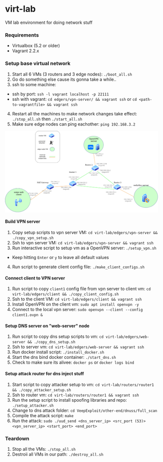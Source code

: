 # virt-lab
VM lab environment for doing network stuff


### Requirements

* Virtualbox (5.2 or older)
* Vagrant 2.2.x


### Setup base virtual network

1. Start all 6 VMs (3 routers and 3 edge nodes): `./boot_all.sh`
2. Go do something else cause its gonna take a while..
3. ssh to some machine: 
  * ssh by port: `ssh -l vagrant localhost -p 22111`  
  * ssh with vagrant: `cd edgers/vpn-server/ && vagrant ssh` or `cd <path-to-vagrantfile> && vagrant ssh`
4. Restart all the machines to make network changes take effect: `./stop_all.sh` then `./start_all.sh`
5. Make sure edge nodes can ping eachother: `ping 192.168.3.2`

![picture](diagrams/virtlab-setup.jpg)


#### Build VPN server

1. Copy setup scripts to vpn server VM: `cd virt-lab/edgers/vpn-server && ./copy_vpn_setup.sh`
2. Ssh to vpn server VM: `cd virt-lab/edgers/vpn-server && vagrant ssh`
3. Run interactive script to setup vm as a OpenVPN server: `./setup_vpn.sh`
* Keep hitting `Enter` or `y` to leave all default values
4. Run script to generate client config file: `./make_client_configs.sh`

#### Connect client to VPN server

1. Run script to copy `client1` config file from vpn server to client vm: `cd virt-lab/edgers/client && ./copy_client_config.sh`
2. Ssh to the client VM: `cd virt-lab/edgers/client && vagrant ssh`
2. Install OpenVPN on the client vm: `sudo apt install openvpn -y`
3. Connect to the local vpn server: `sudo openvpn --client --config client1.ovpn &`

#### Setup DNS server on "web-server" node

1. Run script to copy dns setup scripts to vm: `cd virt-lab/edgers/web-server && ./copy_dns_setup.sh`
2. Ssh to server vm: `cd virt-lab/edgers/web-server && vagrant ssh`
3. Run docker install script: `./install_docker.sh`
4. Start the dns bind docker container: `./start_dns.sh`
5. Check to make sure its alivee: `docker ps` or `docker logs bind`


#### Setup attack router for dns inject stuff

1. Start script to copy attacker setup to vm: `cd virt-lab/routers/router1 && ./copy_attacker_setup.sh`
2. Ssh to router vm: `cd virt-lab/routers/router1 && vagrant ssh`
3. Run the setup script to install spoofing libraries and repo: `./setup_attacker.sh`
4. Change to dns attack folder: `cd VeepExploit/other-end/dnuss/full_scan`
5. Compile the attack script: `make`
6. Run the attack: `sudo ./uud_send <dns_server_ip> <src_port (53)> <vpn_server_ip> <start_port> <end_port>`


### Teardown

1. Stop all the VMs: `./stop_all.sh`
2. Destroii all VMs in our path: `./destroy_all.sh`


